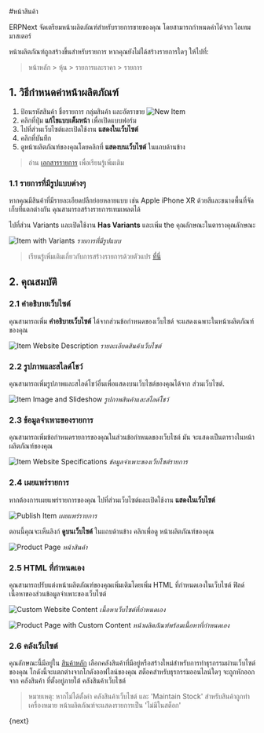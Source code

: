 <!-- add-breadcrumbs -->
#หน้าสินค้า

ERPNext จัดเตรียมหน้าผลิตภัณฑ์สำหรับรายการขายของคุณ โดยสามารถกำหนดค่าได้จาก
ไอเทมมาสเตอร์

หน้าผลิตภัณฑ์ถูกสร้างขึ้นสำหรับรายการ หากคุณยังไม่ได้สร้างรายการใดๆ ให้ไปที่:
> หน้าหลัก > หุ้น > รายการและราคา > รายการ

## 1. วิธีกำหนดค่าหน้าผลิตภัณฑ์
1. ป้อนรหัสสินค้า ชื่อรายการ กลุ่มสินค้า และอัตราขาย
    ![New Item](/docs/assets/img/website/new-item.png)
1. คลิกที่ปุ่ม **แก้ไขแบบเต็มหน้า** เพื่อเปิดแบบฟอร์ม
1. ไปที่ส่วนเว็บไซต์และเปิดใช้งาน **แสดงในเว็บไซต์**
1. คลิกที่บันทึก
1. ดูหน้าผลิตภัณฑ์ของคุณโดยคลิกที่ **แสดงบนเว็บไซต์** ในแถบด้านข้าง

> อ่าน [เอกสารรายการ](/docs/user/manual/th/stock/item) เพื่อเรียนรู้เพิ่มเติม

### 1.1 รายการที่มีรูปแบบต่างๆ

หากคุณมีสินค้าที่มีรายละเอียดปลีกย่อยหลายแบบ เช่น Apple iPhone XR
ด้วยสีและขนาดพื้นที่จัดเก็บที่แตกต่างกัน คุณสามารถสร้างรายการเทมเพลตได้

ไปที่ส่วน Variants และเปิดใช้งาน **Has Variants** และเพิ่ม the
คุณลักษณะในตารางคุณลักษณะ

![Item with Variants](/docs/assets/img/website/item-with-variants.png)
*รายการที่มีรูปแบบ*

> เรียนรู้เพิ่มเติมเกี่ยวกับการสร้างรายการด้วยตัวแปร [ที่นี่](/docs/user/manual/th/stock/item-variants)

## 2. คุณสมบัติ

### 2.1 คำอธิบายเว็บไซต์

คุณสามารถเพิ่ม **คำอธิบายเว็บไซต์** ได้จากส่วนข้อกำหนดของเว็บไซต์
จะแสดงเฉพาะในหน้าผลิตภัณฑ์ของคุณ

![Item Website Description](/docs/assets/img/website/item-website-description.png)
*รายละเอียดสินค้าเว็บไซต์*

### 2.2 รูปภาพและสไลด์โชว์

คุณสามารถเพิ่มรูปภาพและสไลด์โชว์อื่นเพื่อแสดงบนเว็บไซต์ของคุณได้จาก
ส่วนเว็บไซต์.

![Item Image and Slideshow](/docs/assets/img/website/item-image-slideshow.png)
*รูปภาพสินค้าและสไลด์โชว์*

### 2.3 ข้อมูลจำเพาะของรายการ

คุณสามารถเพิ่มข้อกำหนดรายการของคุณในส่วนข้อกำหนดของเว็บไซต์ มัน
จะแสดงเป็นตารางในหน้าผลิตภัณฑ์ของคุณ

![Item Website Specifications](/docs/assets/img/website/item-website-specifications.png)
*ข้อมูลจำเพาะของเว็บไซต์รายการ*

### 2.4 เผยแพร่รายการ

หากต้องการเผยแพร่รายการของคุณ ไปที่ส่วนเว็บไซต์และเปิดใช้งาน **แสดงในเว็บไซต์**

![Publish Item](/docs/assets/img/website/publish-item.png)
*เผยแพร่รายการ*

ตอนนี้คุณจะเห็นลิงก์ **ดูบนเว็บไซต์** ในแถบด้านข้าง คลิกเพื่อดู
หน้าผลิตภัณฑ์ของคุณ

![Product Page](/docs/assets/img/website/product-page.png)
*หน้าสินค้า*

### 2.5 HTML ที่กำหนดเอง

คุณสามารถปรับแต่งหน้าผลิตภัณฑ์ของคุณเพิ่มเติมโดยเพิ่ม HTML ที่กำหนดเองในเว็บไซต์
ฟิลด์เนื้อหาของส่วนข้อมูลจำเพาะของเว็บไซต์

![Custom Website Content](/docs/assets/img/website/custom-website-content.png)
*เนื้อหาเว็บไซต์ที่กำหนดเอง*

![Product Page with Custom Content](/docs/assets/img/website/product-page-with-custom-content.png)
*หน้าผลิตภัณฑ์พร้อมเนื้อหาที่กำหนดเอง*

### 2.6 คลังเว็บไซต์
คุณลักษณะนี้มีอยู่ใน [สินค้าหลัก](/docs/user/manual/th/stock/item#318-website) เลือกคลังสินค้าที่มีอยู่หรือสร้างใหม่สำหรับการทำธุรกรรมผ่านเว็บไซต์ของคุณ โกดังนี้จะแตกต่างจากโกดังออฟไลน์ของคุณ สต็อคสำหรับธุรกรรมออนไลน์ใดๆ จะถูกหักออกจาก คลังสินค้า ที่ตั้งอยู่ภายใต้ คลังสินค้าเว็บไซต์

> หมายเหตุ: หากไม่ได้ตั้งค่า คลังสินค้าเว็บไซต์ และ 'Maintain Stock' สำหรับสินค้าถูกทำเครื่องหมาย หน้าผลิตภัณฑ์จะแสดงรายการเป็น 'ไม่มีในสต็อก'

{next}
